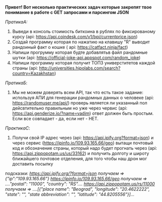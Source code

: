 **Привет! Вот несколько практических задач которые закрепят твое понимание в работе с GET запросами и парсингом JSON**

*ПратикаА:*

1. Выведи в консоль стоимость биткоина в рублях по фиксированому курсу (api: https://api.coindesk.com/v1/bpi/currentprice.json)
2. Cоздай программу которая по нажатию на клавишу "R" выводит рандоиный факт о кошке ( api: https://catfact.ninja/fact)
3. Напиши прогрумму которая будте добавлятьв  файл рандомные шутки (api: https://official-joke-api.appspot.com/random_joke)
4. Напиши программу которая получит ТОП3 универститетов каждой страны  (api: http://universities.hipolabs.com/search?country=Kazakhstan)

*ПратикаБ*: 

1.  Мы не можем доверять всем API, так что есть такое задание: используя АПИ для генерации рандомных данных о человеке (api: https://randomuser.me/api/) проверь является ли указанный пол дейсвтительно правильным но уже через червис (api: https://api.genderize.io/?name=vadim) ответ должен быть простым. Если все совпадает - да, если нет - НЕТ.

*ПрактикаС*: 

1. Получи свой IP адрес через (api: https://api.ipify.org?format=json) и через сервис (https://ipinfo.io/109.93.165.66/geo) вытащи почтовый код и обозначение страны, который надо будет прогнать через  (api: https://api.zippopotam.us/us/33162) и получить долготу и широту ближайшего почтовое отделения, для того чтобы наш дрон мог доставить посылку

подсказки: 
*https://api.ipify.org/?format=json      получаем =>  {"ip":"109.93.165.66"}*
*https://ipinfo.io/109.93.165.66/geo     получаем =>  ...."postal": "11000", "country": "RS"....*
*https://api.zippopotam.us/rs/11000      получаем => ....[{"place name": "Beograd", "longitude": "20.4622222", "state": "", "state abbreviation": "", "latitude": "44.8205556"}]...*
